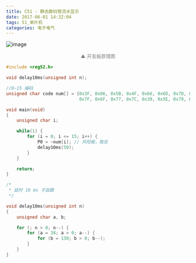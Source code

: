 ```yaml
---
title: C51 - 静态数码管流水显示
date: 2017-06-01 14:32:04
tags: 51_单片机
categories: 电子电气
---
```


![image](http://image.huvjie.com/190221-05_img01.jpg)

<!--more-->

<div style="font-size:13px;color:gray;text-align:center">▲ 开发板原理图</div>


```C
#include <reg52.h>

void delay10ms(unsigned int n);

//0~15 编码
unsigned char code num[] = {0x3F, 0x06, 0x5B, 0x4F, 0x66, 0x6D, 0x7D, 0x07,
                            0x7F, 0x6F, 0x77, 0x7C, 0x39, 0x5E, 0x79, 0x71};

void main(void) 
{
    unsigned char i;

    while(1) {
        for (i = 0; i <= 15; i++) {
            P0 = ~num[i]; // 共阳极，取反
            delay10ms(50);
        }
    }

    return;
}

/*
 * 延时 10 ms 子函数
 */

void delay10ms(unsigned int n) 
{
    unsigned char a, b;

    for (; n > 0; n--) {
        for (a = 38; a > 0; a--) {
            for (b = 130; b > 0; b--);
        }
    }
}
```